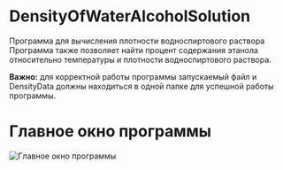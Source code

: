 # DensityOfWaterAlcoholSolution
Программа для вычисления плотности водноспиртового раствора
Программа также позволяет найти процент содержания этанола относительно температуры и плотности водноспиртового раствора.


**Важно:** для корректной работы программы запускаемый файл и DensityData должны находиться в одной папке для успешной работы программы.

# Главное окно программы
![Главное окно программы](https://github.com/FantaCola49/DensityOfWaterAlcoholSolution/Resources/Demo/1.JPG)
